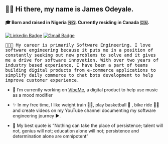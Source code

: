 <h2>👋🏾 Hi there, my name is James Odeyale.</h2>
<h4>🎓 Born and raised in Nigeria 🇳🇬. Currently residing in Canada 🇨🇦. </h4>
<p><a href="https://www.linkedin.com/in/james-odeyale/" rel="nofollow"> <img src="https://camo.githubusercontent.com/8a04793bfe1755f63539f56d99da2aa3fb5aeec26b0dd7f374dedacf4c8500fd/68747470733a2f2f696d672e736869656c64732e696f2f62616467652f4c696e6b6564496e2d2532333030373742352e7376673f267374796c653d666c61742d737175617265266c6f676f3d6c696e6b6564696e266c6f676f436f6c6f723d776869746526636f6c6f723d303731413243266c696e6b3d68747470733a2f2f7777772e6c696e6b6564696e2e636f6d2f696e2f6d7570657a7a756f6c2f" alt="Linkedin Badge" data-canonical-src="https://img.shields.io/badge/LinkedIn-%230077B5.svg?&amp;style=flat-square&amp;logo=linkedin&amp;logoColor=white&amp;color=071A2C&amp;link=https://www.linkedin.com/in/mupezzuol/" style="max-width:100%;"></a>
<a href="mailto:jamesodeyale01@gmail.com"><img src="https://camo.githubusercontent.com/0e42132ec6af43c090fe27636052781702a0f98f5039547b7a6b685610e4e161/68747470733a2f2f696d672e736869656c64732e696f2f62616467652f476d61696c2d2532333138373746322e7376673f267374796c653d666c61742d737175617265266c6f676f3d676d61696c266c6f676f436f6c6f723d776869746526636f6c6f723d303731413243266c696e6b3d6d61696c746f3a6d7572696c6c6f2e70657a7a756f6c40676d61696c2e636f6d" alt="Gmail Badge" data-canonical-src="https://img.shields.io/badge/Gmail-%231877F2.svg?&amp;style=flat-square&amp;logo=gmail&amp;logoColor=white&amp;color=071A2C&amp;link=mailto:murillo.pezzuol@gmail.com" style="max-width:100%;"></a></p>

<p><samp>👨🏾‍💻 My career is primarily Software Engineering. I love software engineering because it puts me in a position of constantly seeking out new problems to solve and it gives me a drive for software innovation. With over two years of industry based experience, I have been a part of teams building digital products from e-commerce applications to simplify daily commerce to chat bots development to help improve customer experience.</samp></p>


- 🔭 I’m currently working on [VibeMe](https://github.com/jamesodeyale/VibeMe), a digital product to help use music as a mood modifier

- ✨ In my free time, I like weight train 🏋🏾, play basketball 🏀 , bike ride 🚴🏾 and create videos on my YouTube channel documenting my software engineering journey ▶️. 

- 📖 My best quote is “Nothing can take the place of persistence; talent will not, genius will not; education alone will not; persistence and determination alone are omnipotent”



